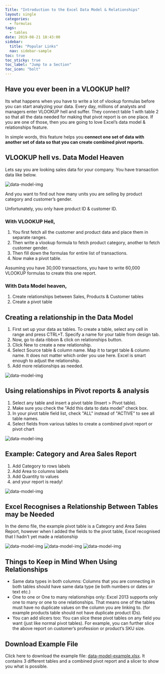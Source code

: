 ```yaml
---
Title: "Introduction to the Excel Data Model & Relationships"
layout: single
categories:
  - formulas
tags:
  - tables
date: 2019-08-21 18:43:00
sidebar:
  title: "Popular Links"
  nav: sidebar-sample
toc: true
toc_sticky: true
toc_label: "Jump to a Section"
toc_icon: "bolt"
---
```


## Have you ever been in a VLOOKUP hell?

Its what happens when you have to write a lot of vlookup formulas before you can start analyzing your data. Every day, millions of analysts and managers enter VLOOKUP hell and suffer. They connect table 1 with table 2 so that all the data needed for making that pivot report is on one place. If you are one of those, then you are going to love Excel’s data model & relationships feature.

In simple words, this feature helps you **connect one set of data with another set of data so that you can create combined pivot reports.**

## VLOOKUP hell vs. Data Model Heaven

Lets say you are looking sales data for your company. You have transaction data like below.

![data-model-img](/imgs/data-model/data-model1.png)

And you want to find out how many units you are selling by product category and customer’s gender.

Unfortunately, you only have product ID & customer ID.

### With VLOOKUP Hell,

1. You first fetch all the customer and product data and place them in separate ranges.
2. Then write a vlookup formula to fetch product category, another to fetch customer gender.
3. Then fill down the formulas for entire list of transactions.
4. Now make a pivot table.

Assuming you have 30,000 transactions, you have to write 60,000 VLOOKUP formulas to create this one report.

### With Data Model heaven,

1. Create relationships between Sales, Products & Customer tables
2. Create a pivot table

## Creating a relationship in the Data Model
1. First set up your data as tables. To create a table, select any cell in range and press CTRL+T. Specify a name for your table from design tab.
2. Now, go to data ribbon & click on relationships button.
3. Click New to create a new relationship.
4. Select Source table & column name. Map it to target table & column name. It does not matter which order you use here. Excel is smart enough to adjust the relationship.
5. Add more relationships as needed.

![data-model-img](/imgs/data-model/data-model2.png)

## Using relationships in Pivot reports & analysis
1. Select any table and insert a pivot table (Insert > Pivot table).
2. Make sure you check the "Add this data to data model" check box.
3. In your pivot table field list, check "ALL" instead of "ACTIVE" to see all table names.
4. Select fields from various tables to create a combined pivot report or pivot chart

![data-model-img](/imgs/data-model/data-model3.png)

## Example: Category and Area Sales Report
1. Add Category to rows labels
2. Add Area to columns labels
3. Add Quantity to values
4. and your report is ready!

![data-model-img](/imgs/data-model/data-model-pivot.png)

## Excel Recognises a Relationship Between Tables may be Needed
In the demo file, the example pivot table is a Category and Area Sales Report, however when I added the fields to the pivot table, Excel recognised that I hadn't yet made a relationship

![data-model-img](/imgs/data-model/data-model-relationship-needed.png)
![data-model-img](/imgs/data-model/data-model-relationship-created.png)
![data-model-img](/imgs/data-model/data-model-relationship-updated.png)

## Things to Keep in Mind When Using Relationships
- Same data types in both columns: Columns that you are connecting in both tables should have same data type (ie both numbers or dates or text etc.)
- One to one or One to many relationships only: Excel 2013 supports only one to many or one to one relationships. That means one of the tables must have no duplicate values on the column you are linking to. (for example products table should not have duplicate product IDs).
- You can add slicers too: You can slice these pivot tables on any field you want (just like normal pivot tables). For example, you can further slice the above report on customer’s profession or product’s SKU size.

## Download Example File
Click here to download the example file: [data-model-example.xlsx](/example-files/data-model-example.xlsx). It contains 3 different tables and a combined pivot report and a slicer to show you what is possible.
